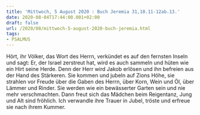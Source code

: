 ```yaml
---
title: 'Mittwoch, 5 August 2020 : Buch Jeremia 31,10.11-12ab.13.'
date: 2020-08-04T17:44:00.001+02:00
draft: false
url: /2020/08/mittwoch-5-august-2020-buch-jeremia.html
tags: 
- PSALMUS
---
```


Hört, ihr Völker, das Wort des Herrn, verkündet es auf den fernsten Inseln und sagt: Er, der Israel zerstreut hat, wird es auch sammeln und hüten wie ein Hirt seine Herde. Denn der Herr wird Jakob erlösen und ihn befreien aus der Hand des Stärkeren. Sie kommen und jubeln auf Zions Höhe, sie strahlen vor Freude über die Gaben des Herrn, über Korn, Wein und Öl, über Lämmer und Rinder. Sie werden wie ein bewässerter Garten sein und nie mehr verschmachten. Dann freut sich das Mädchen beim Reigentanz, Jung und Alt sind fröhlich. Ich verwandle ihre Trauer in Jubel, tröste und erfreue sie nach ihrem Kummer.